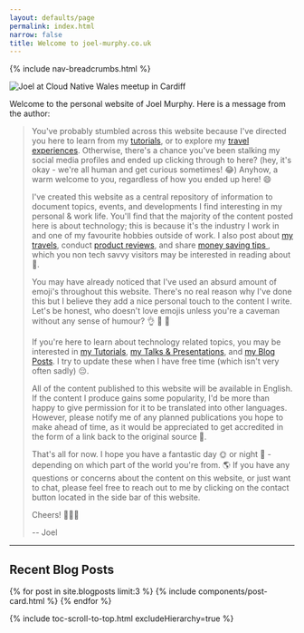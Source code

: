```yaml
---
layout: defaults/page
permalink: index.html
narrow: false
title: Welcome to joel-murphy.co.uk
---
```


{% include nav-breadcrumbs.html %}
          
<div class="card mb-3">
    <img class="card-img-top lazy-img" data-src="static/img/joel-cloud-native-wales.jpg" title="Joel at Cloud Native Wales meetup in Cardiff" alt="Joel at Cloud Native Wales meetup in Cardiff" />
</div>

Welcome to the personal website of Joel Murphy. Here is a message from the author:

> You've probably stumbled across this website because I've directed you here to learn from my [tutorials](/tutorials), or to explore my [travel experiences](/travel.html). Otherwise, there's a chance you've been stalking my social media profiles and ended up clicking through to here? (hey, it's okay - we're all human and get curious sometimes! <span class="normal-text">😂</span>) Anyhow, a warm welcome to you, regardless of how you ended up here! <span class="normal-text">😄</span>
>
> I've created this website as a central repository of information to document topics, events, and developments I find interesting in my personal & work life. You'll find that the majority of the content posted here is about technology; this is because it's the industry I work in and one of my favourite hobbies outside of work. I also post about [my travels](/travel/), conduct [product reviews](list/product-reviews.html), and share [money saving tips ](money-saving), which you non tech savvy visitors may be interested in reading about <span class="normal-text">📖</span>. 
>
> You may have already noticed that I've used an absurd amount of emoji's throughout this website. There's no real reason why I've done this but I believe they add a nice personal touch to the content I write. Let's be honest, who doesn't love emojis unless you're a caveman without any sense of humour? <span class="normal-text">👌 🥰 💯</span>
>
> If you're here to learn about technology related topics, you may be interested in [my Tutorials](/tutorials), [my Talks & Presentations](/list/talks-presentations.md), and [my Blog Posts](/blog). I try to update these when I have free time (which isn't very often sadly) <span class="normal-text">😔</span>.
>
> All of the content published to this website will be available in English. If the content I produce gains some popularity, I'd be more than happy to give permission for it to be translated into other languages. However, please notify me of any planned publications you hope to make ahead of time, as it would be appreciated to get accredited in the form of a link back to the original source <span class="normal-text">🔗</span>.
>
> That's all for now. I hope you have a fantastic day <span class="normal-text">🌞</span> or night <span class="normal-text">🌝</span> - depending on which part of the world you're from. <span class="normal-text">🌎</span> If you have any questions or concerns about the content on this website, or just want to chat, please feel free to reach out to me by clicking on the contact button located in the side bar of this website. 
>
> Cheers! <span class="normal-text">🍻🍻🍻</span>
>
>-- Joel

------

## Recent Blog Posts
{% for post in site.blogposts limit:3 %}
{% include components/post-card.html %}
{% endfor %}

{% include toc-scroll-to-top.html excludeHierarchy=true %}
